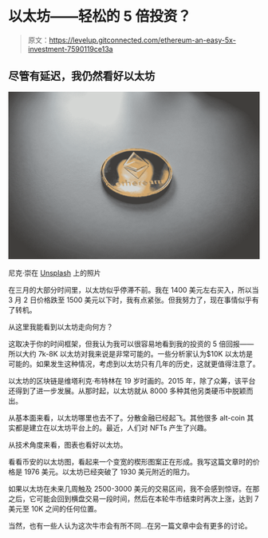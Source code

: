 # 以太坊——轻松的 5 倍投资？

> 原文：<https://levelup.gitconnected.com/ethereum-an-easy-5x-investment-7590119ce13a>

## 尽管有延迟，我仍然看好以太坊

![](img/95ee1afae696cc50abc83792ae6d630a.png)

尼克·崇在 [Unsplash](https://unsplash.com?utm_source=medium&utm_medium=referral) 上的照片

在三月的大部分时间里，以太坊似乎停滞不前。我在 1400 美元左右买入，所以当 3 月 2 日价格跌至 1500 美元以下时，我有点紧张。但我努力了，现在事情似乎有了转机。

从这里我能看到以太坊走向何方？

这取决于你的时间框架，但我认为我可以很容易地看到我的投资的 5 倍回报——所以大约 7k-8K 以太坊对我来说是非常可能的。一些分析家认为$10K 以太坊是可能的。如果发生这种情况，考虑到以太坊只有几年的历史，这就更值得注意了。

以太坊的区块链是维塔利克·布特林在 19 岁时画的。2015 年，除了众筹，该平台还得到了进一步发展。从那时起，以太坊就从 8000 多种其他另类硬币中脱颖而出。

从基本面来看，以太坊哪里也去不了。分散金融已经起飞。其他很多 alt-coin 其实都是建立在以太坊平台上的。最近，人们对 NFTs 产生了兴趣。

从技术角度来看，图表也看好以太坊。

看看币安的以太坊图，看起来一个变宽的楔形图案正在形成。我写这篇文章时的价格是 1976 美元。以太坊已经突破了 1930 美元附近的阻力。

如果以太坊在未来几周触及 2500-3000 美元的交易区间，我不会感到惊讶。在那之后，它可能会回到横盘交易一段时间，然后在本轮牛市结束时再次上涨，达到 7 美元至 10K 之间的任何位置。

当然，也有一些人认为这次牛市会有所不同…在另一篇文章中会有更多的讨论。